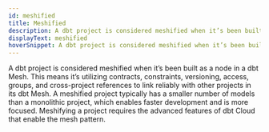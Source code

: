 ```yaml
---
id: meshified
title: Meshified
description: A dbt project is considered meshified when it’s been built as a node in a dbt Mesh.
displayText: meshified  
hoverSnippet: A dbt project is considered meshified when it’s been built as a node in a dbt Mesh.
---
```


A dbt project is considered meshified when it’s been built as a node in a <Term id="dbt-mesh">dbt Mesh</Term>. This means it’s utilizing contracts, constraints, versioning, access, groups, and cross-project references to link reliably with other projects in its dbt Mesh. A meshified project typically has a smaller number of models than a monolithic project, which enables faster development and is more focused. Meshifying a project requires the advanced features of dbt Cloud that enable the mesh pattern.